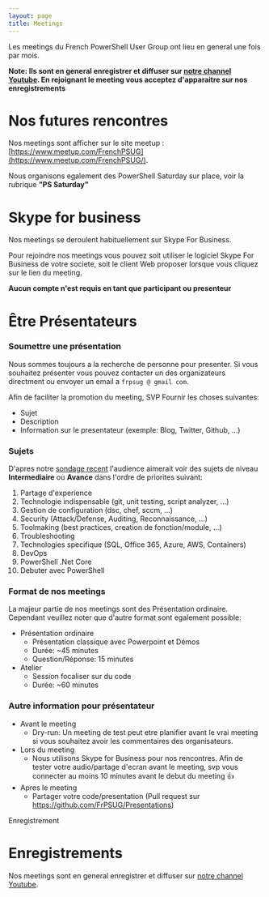 ```yaml
---
layout: page
title: Meetings
---
```


Les meetings du French PowerShell User Group ont lieu en general une fois par mois.

**Note: Ils sont en general enregistrer et diffuser sur [notre channel Youtube](https://www.youtube.com/frenchpowershellusergroup). En rejoignant le meeting vous acceptez d'apparaitre sur nos enregistrements**

# Nos futures rencontres

Nos meetings sont afficher sur le site meetup : [https://www.meetup.com/FrenchPSUG](https://www.meetup.com/FrenchPSUG/).

Nous organisons egalement des PowerShell Saturday sur place, voir la rubrique **"PS Saturday"**

# Skype for business

Nos meetings se deroulent habituellement sur Skype For Business.

Pour rejoindre nos meetings vous pouvez soit utiliser le logiciel Skype For Business de votre societe, soit le client Web proposer lorsque vous cliquez sur le lien du meeting.

**Aucun compte n'est requis en tant que participant ou presenteur**

# Être Présentateurs

### Soumettre une présentation

Nous sommes toujours a la recherche de personne pour presenter. Si vous souhaitez présenter vous pouvez contacter un des organizateurs directment ou envoyer un email a `frpsug @ gmail com`.

Afin de faciliter la promotion du meeting, SVP Fournir les choses suivantes:

* Sujet
* Description
* Information sur le presentateur (exemple: Blog, Twitter, Github, ...)

### Sujets

D'apres notre [sondage recent](https://frpsug.github.io/2017/10/05/Call_for_speakers/) l'audience aimerait voir des sujets de niveau **Intermediaire** ou **Avance** dans l'ordre de priorites suivant:

1. Partage d'experience
1. Technologie indispensable (git, unit testing, script analyzer, ...)
1. Gestion de configuration (dsc, chef, sccm, ...)
1. Security (Attack/Defense, Auditing, Reconnaissance, ...)
1. Toolmaking (best practices, creation de fonction/module, ...)
1. Troubleshooting
1. Technologies specifique (SQL, Office 365, Azure, AWS, Containers)
1. DevOps
1. PowerShell .Net Core
1. Debuter avec PowerShell

### Format de nos meetings

La majeur partie de nos meetings sont des Présentation ordinaire. Cependant veuillez noter que d'autre format sont egalement possible:

* Présentation ordinaire
  * Présentation classique avec Powerpoint et Démos
  * Durée: ~45 minutes
  * Question/Réponse: 15 minutes
* Atelier
  * Session focaliser sur du code
  * Durée: ~60 minutes

### Autre information pour présentateur

* Avant le meeting
  * Dry-run: Un meeting de test peut etre planifier avant le vrai meeting si vous souhaitez avoir les commentaires des organisateurs.
* Lors du meeting
  * Nous utilisons Skype for Business pour nos rencontres. Afin de tester votre audio/partage d'ecran avant le meeting, svp vous connecter au moins 10 minutes avant le debut du meeting :thumbsup:
* Apres le meeting
  * Partager votre code/presentation (Pull request sur https://github.com/FrPSUG/Presentations)

 Enregistrement

# Enregistrements

Nos meetings sont en general enregistrer et diffuser sur [notre channel Youtube](https://www.youtube.com/frenchpowershellusergroup).